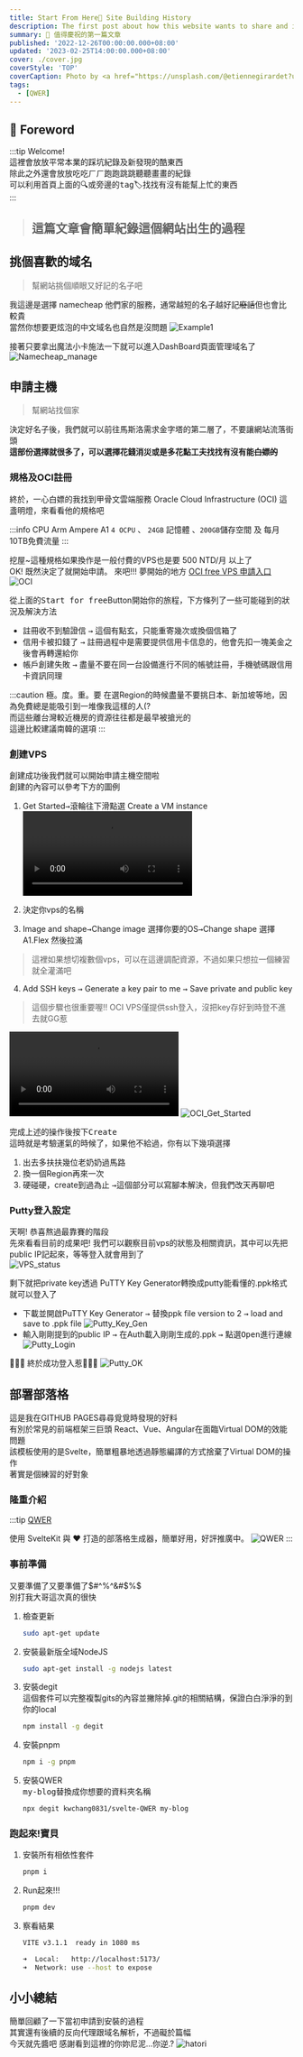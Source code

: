 ```yaml
---
title: Start From Here👋 Site Building History 
description: The first post about how this website wants to share and introduce the site Building History
summary: 🎉 值得慶祝的第一篇文章
published: '2022-12-26T00:00:00.000+08:00'
updated: '2023-02-25T14:00:00.000+08:00'
cover: ./cover.jpg
coverStyle: 'TOP'
coverCaption: Photo by <a href="https://unsplash.com/@etiennegirardet?utm_source=unsplash&utm_medium=referral&utm_content=creditCopyText">Etienne Girardet</a> on <a href="https://unsplash.com/s/photos/motivation?utm_source=unsplash&utm_medium=referral&utm_content=creditCopyText">Unsplash</a>
tags:
  - [QWER]
---
```


<script lang="ts">
  import Youtube from '$lib/components/youtube.svelte'
  import Spotify from '$lib/components/spotify.svelte'
  import Custom from '$custom/custom.svelte'
  const const_variable = 999;

  import Folder from '$lib/components/folder.svelte'

  let configFolder = [
    { name: 'QWER.config.js', icon: 'i-vscode-icons-file-type-typescript-official' },
    { name: 'site.ts', icon: 'i-bxs-file-js' }
  ]
</script>

## 🚀 Foreword
:::tip
Welcome! <br/>
這裡會放放平常本業的踩坑紀錄及新發現的酷東西<br/>
除此之外還會放放吃吃ㄏㄏ跑跑跳跳聽聽畫畫的紀錄<br/>
可以利用首頁上面的🔍或旁邊的<kbd>tag</kbd>🏷️找找有沒有能幫上忙的東西<br/>
:::

> <h2>這篇文章會簡單紀錄這個網站出生的過程</h2>

## 挑個喜歡的域名
> 幫網站挑個順眼又好記的名子吧

我這邊是選擇 namecheap 他們家的服務，通常越短的名子越好記~~廢話~~但也會比較貴<br/>
當然你想要更炫泡的中文域名也自然是沒問題
![Example1](/tech/namecheap.webp)
<br/>

接著只要拿出魔法小卡施法一下就可以進入DashBoard頁面管理域名了
![Namecheap_manage](/tech/namecheap_manage.webp)


## 申請主機
> 幫網站找個家

決定好名子後，我們就可以前往馬斯洛需求金字塔的第二層了，不要讓網站流落街頭<br/>
**這部份選擇就很多了，可以選擇花錢消災或是多花點工夫找找有沒有能~~白嫖的~~**<br/>

### 規格及OCI註冊
終於，一心白嫖的我找到甲骨文雲端服務 Oracle Cloud Infrastructure (OCI) 這盞明燈，來看看他的規格吧<br/>

:::info 
CPU Arm Ampere A1 `4 OCPU` 、 `24GB` 記憶體 、`200GB`儲存空間 及 每月10TB免費流量 
:::

挖屋~這種規格如果換作是一般付費的VPS也是要 500 NTD/月 以上了<br/>
OK! 既然決定了就開始申請。 來吧!!! 夢開始的地方
[OCI free VPS 申請入口](https://www.oracle.com/cloud/free/)
![OCI](/tech/OCI.webp)

從上面的<kbd>Start for free</kbd>Button開始你的旅程，下方條列了一些可能碰到的狀況及解決方法<br/>

- 註冊收不到驗證信 <kbd>→</kbd> 這個有點玄，只能重寄幾次或換個信箱了
- 信用卡被扣錢了 <kbd>→</kbd> 註冊過程中是需要提供信用卡信息的，他會先扣一塊美金之後會再轉還給你
- 帳戶創建失敗 <kbd>→</kbd> 盡量不要在同一台設備進行不同的帳號註冊，手機號碼跟信用卡資訊同理

:::caution 極。度。重。要
在選Region的時候盡量不要挑日本、新加坡等地，因為免費總是能吸引到一堆像我這樣的人(? <br/>
而這些離台灣較近機房的資源往往都是最早被搶光的<br/>
這邊比較建議南韓的選項
:::

### 創建VPS
創建成功後我們就可以開始申請主機空間啦<br/>
創建的內容可以參考下方的圖例<br/>
1. Get Started<kbd>→</kbd>滾輪往下滑點選 Create a VM instance
![OCI_Start](/tech/oci_start.mp4)

2. 決定你vps的名稱
3. Image and shape<kbd>→</kbd>Change image 選擇你要的OS<kbd>→</kbd>Change shape 選擇A1.Flex 然後拉滿
> 這裡如果想切複數個vps，可以在這邊調配資源，不過如果只想拉一個練習就全灌滿吧

4. Add SSH keys <kbd>→</kbd> Generate a key pair to me <kbd>→</kbd> Save private and public key
> 這個步驟也很重要喔!! OCI VPS僅提供ssh登入，沒把key存好到時登不進去就GG惹

![choose_shape](/tech/choose_shape.mp4)
![OCI_Get_Started](/tech/vps_all.webp)


完成上述的操作後按下<kbd>Create</kbd> <br/>
這時就是考驗運氣的時候了，如果他不給過，你有以下幾項選擇
1. 出去多扶扶幾位老奶奶過馬路
2. 換一個Region再來一次
3. 硬碰硬，create到過為止 <kbd>→</kbd>這個部分可以寫腳本解決，但我們改天再聊吧

### Putty登入設定
天啊! 恭喜熬過最靠賽的階段<br/>
先來看看目前的成果吧! 我們可以觀察目前vps的狀態及相關資訊，其中可以先把public IP記起來，等等登入就會用到了<br/>
![VPS_status](/tech/vps_status.webp)

剩下就把private key透過 PuTTY Key Generator轉換成putty能看懂的.ppk格式就可以登入了<br/>
- 下載並開啟PuTTY Key Generator <kbd>→</kbd> 替換ppk file version to 2 <kbd>→</kbd> load and save to .ppk file
![Putty_Key_Gen](/tech/putty_key_gen.webp)
- 輸入剛剛提到的public IP <kbd>→</kbd> 在Auth載入剛剛生成的.ppk <kbd>→</kbd> 點選<kbd>Open</kbd>進行連線
![Putty_Login](/tech/putty_login.webp)

🎉🎉🎉 終於成功登入惹🎉🎉🎉
![Putty_OK](/tech/putty_ok.png)

## 部署部落格
這是我在GITHUB PAGES尋尋覓覓時發現的好料<br/>
有別於常見的前端框架三巨頭 React、Vue、Angular在面臨Virtual DOM的效能問題<br/>
該模板使用的是Svelte，簡單粗暴地透過靜態編譯的方式捨棄了Virtual DOM的操作<br/>
著實是個練習的好對象<br/>
### 隆重介紹

:::tip
[QWER](https://github.com/kwchang0831/svelte-QWER)

使用 SvelteKit 與 ❤ 打造的部落格生成器，簡單好用，好評推廣中。
![QWER](/tech/preview.webp)
:::
### 事前準備
又要準備了又要準備了$#^%^&#$%$<br/>
別打我大哥這次真的很快

1. 檢查更新
   ```sh
   sudo apt-get update
   ```
2. 安裝最新版全域NodeJS

   ```sh
   sudo apt-get install -g nodejs latest
   ```
3. 安裝degit<br/>
   這個套件可以完整複製gits的內容並撇除掉.git的相關結構，保證白白淨淨的到你的local
   ```sh
   npm install -g degit
   ```
4. 安裝pnpm
   ```sh
   npm i -g pnpm
   ```   
5. 安裝QWER<br/>
  <kbd>my-blog</kbd>替換成你想要的資料夾名稱 
   ```sh
   npx degit kwchang0831/svelte-QWER my-blog
   ```  
### 跑起來!寶貝
1. 安裝所有相依性套件
   ```sh
   pnpm i
   ```
2. Run起來!!!
   ```sh
   pnpm dev
   ```
3. 察看結果
   ```sh
   VITE v3.1.1  ready in 1080 ms

   ➜  Local:   http://localhost:5173/
   ➜  Network: use --host to expose
   ```

## 小小總結
簡單回顧了一下當初申請到安裝的過程<br/>
其實還有後續的反向代理跟域名解析，不過礙於篇幅<br/>
今天就先醬吧
感謝看到這裡的你妳尼泥...你逆.?
![hatori](/tech/hatori.webp)

